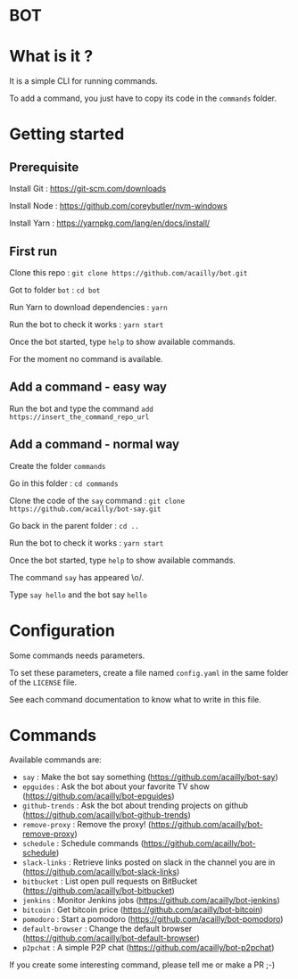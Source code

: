 # BOT

# What is it ?

It is a simple CLI for running commands.

To add a command, you just have to copy its code in the `commands` folder.

# Getting started

## Prerequisite

Install Git : https://git-scm.com/downloads

Install Node : https://github.com/coreybutler/nvm-windows

Install Yarn : https://yarnpkg.com/lang/en/docs/install/

## First run

Clone this repo : `git clone https://github.com/acailly/bot.git`

Got to folder `bot` : `cd bot`

Run Yarn to download dependencies : `yarn`

Run the bot to check it works : `yarn start`

Once the bot started, type `help` to show available commands.

For the moment no command is available.

## Add a command - easy way

Run the bot and type the command `add https://insert_the_command_repo_url`

## Add a command - normal way

Create the folder `commands`

Go in this folder : `cd commands`

Clone the code of the `say` command : `git clone https://github.com/acailly/bot-say.git`

Go back in the parent folder : `cd ..`

Run the bot to check it works : `yarn start`

Once the bot started, type `help` to show available commands.

The command `say` has appeared \o/.

Type `say hello` and the bot say `hello`

# Configuration

Some commands needs parameters.

To set these parameters, create a file named `config.yaml` in the same folder of the `LICENSE` file.

See each command documentation to know what to write in this file.

# Commands

Available commands are:

* `say` : Make the bot say something (https://github.com/acailly/bot-say)
* `epguides` : Ask the bot about your favorite TV show (https://github.com/acailly/bot-epguides)
* `github-trends` : Ask the bot about trending projects on github (https://github.com/acailly/bot-github-trends)
* `remove-proxy` : Remove the proxy! (https://github.com/acailly/bot-remove-proxy)
* `schedule` : Schedule commands (https://github.com/acailly/bot-schedule)
* `slack-links` : Retrieve links posted on slack in the channel you are in (https://github.com/acailly/bot-slack-links)
* `bitbucket` : List open pull requests on BitBucket (https://github.com/acailly/bot-bitbucket)
* `jenkins` : Monitor Jenkins jobs (https://github.com/acailly/bot-jenkins)
* `bitcoin` : Get bitcoin price (https://github.com/acailly/bot-bitcoin)
* `pomodoro` : Start a pomodoro (https://github.com/acailly/bot-pomodoro)
* `default-browser` : Change the default browser (https://github.com/acailly/bot-default-browser)
* `p2pchat` : A simple P2P chat (https://github.com/acailly/bot-p2pchat)

If you create some interesting command, please tell me or make a PR ;-)
